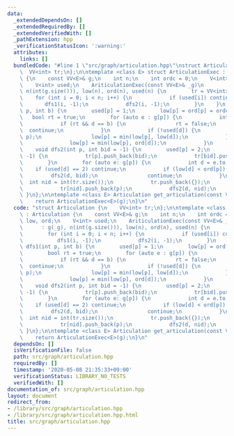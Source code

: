 ```yaml
---
data:
  _extendedDependsOn: []
  _extendedRequiredBy: []
  _extendedVerifiedWith: []
  _pathExtension: hpp
  _verificationStatusIcon: ':warning:'
  attributes:
    links: []
  bundledCode: "#line 1 \"src/graph/articulation.hpp\"\nstruct Articulation {\n  \
    \  VV<int> tr;\n};\n\ntemplate <class E> struct ArticulationExec : Articulation\
    \ {\n    const VV<E>& g;\n    int n;\n    int ordc = 0;\n    V<int> low, ord;\n\
    \    V<int> used;\n    AriticulationExec(const VV<E>& _g)\n            : g(_g),\
    \ n(int(g.size())), low(n), ord(n), used(n) {\n        tr = VV<int>(n);\n    \
    \    for (int i = 0; i < n; i++) {\n            if (used[i]) continue;\n     \
    \       dfs1(i, -1);\n            dfs2(i, -1);\n        }\n    }\n    void dfs1(int\
    \ p, int b) {\n        used[p] = 1;\n        low[p] = ord[p] = ordc++;\n     \
    \   bool rt = true;\n        for (auto e : g[p]) {\n            int d = e.to;\n\
    \            if (rt && d == b) {\n                rt = false;\n              \
    \  continue;\n            }\n            if (!used[d]) {\n                dfs1(d,\
    \ p);\n                low[p] = min(low[p], low[d]);\n            } else {\n \
    \               low[p] = min(low[p], ord[d]);\n            }\n        }\n    }\n\
    \    void dfs2(int p, int bid = -1) {\n        used[p] = 2;\n        if (bid !=\
    \ -1) {\n            tr[p].push_back(bid);\n            tr[bid].push_back(p);\n\
    \        }\n        for (auto e: g[p]) {\n            int d = e.to;\n        \
    \    if (used[d] == 2) continue;\n            if (low[d] < ord[p]) {\n       \
    \         dfs2(d, bid);\n                continue;\n            }\n          \
    \  int nid = int(tr.size());\n            tr.push_back({});\n            tr[p].push_back(nid);\n\
    \            tr[nid].push_back(p);\n            dfs2(d, nid);\n        }\n   \
    \ }\n};\n\ntemplate <class E> Articulation get_articulation(const VV<E>& g) {\n\
    \    return ArticulationExec<E>(g);\n}\n"
  code: "struct Articulation {\n    VV<int> tr;\n};\n\ntemplate <class E> struct ArticulationExec\
    \ : Articulation {\n    const VV<E>& g;\n    int n;\n    int ordc = 0;\n    V<int>\
    \ low, ord;\n    V<int> used;\n    AriticulationExec(const VV<E>& _g)\n      \
    \      : g(_g), n(int(g.size())), low(n), ord(n), used(n) {\n        tr = VV<int>(n);\n\
    \        for (int i = 0; i < n; i++) {\n            if (used[i]) continue;\n \
    \           dfs1(i, -1);\n            dfs2(i, -1);\n        }\n    }\n    void\
    \ dfs1(int p, int b) {\n        used[p] = 1;\n        low[p] = ord[p] = ordc++;\n\
    \        bool rt = true;\n        for (auto e : g[p]) {\n            int d = e.to;\n\
    \            if (rt && d == b) {\n                rt = false;\n              \
    \  continue;\n            }\n            if (!used[d]) {\n                dfs1(d,\
    \ p);\n                low[p] = min(low[p], low[d]);\n            } else {\n \
    \               low[p] = min(low[p], ord[d]);\n            }\n        }\n    }\n\
    \    void dfs2(int p, int bid = -1) {\n        used[p] = 2;\n        if (bid !=\
    \ -1) {\n            tr[p].push_back(bid);\n            tr[bid].push_back(p);\n\
    \        }\n        for (auto e: g[p]) {\n            int d = e.to;\n        \
    \    if (used[d] == 2) continue;\n            if (low[d] < ord[p]) {\n       \
    \         dfs2(d, bid);\n                continue;\n            }\n          \
    \  int nid = int(tr.size());\n            tr.push_back({});\n            tr[p].push_back(nid);\n\
    \            tr[nid].push_back(p);\n            dfs2(d, nid);\n        }\n   \
    \ }\n};\n\ntemplate <class E> Articulation get_articulation(const VV<E>& g) {\n\
    \    return ArticulationExec<E>(g);\n}\n"
  dependsOn: []
  isVerificationFile: false
  path: src/graph/articulation.hpp
  requiredBy: []
  timestamp: '2020-05-08 21:35:33+09:00'
  verificationStatus: LIBRARY_NO_TESTS
  verifiedWith: []
documentation_of: src/graph/articulation.hpp
layout: document
redirect_from:
- /library/src/graph/articulation.hpp
- /library/src/graph/articulation.hpp.html
title: src/graph/articulation.hpp
---
```

